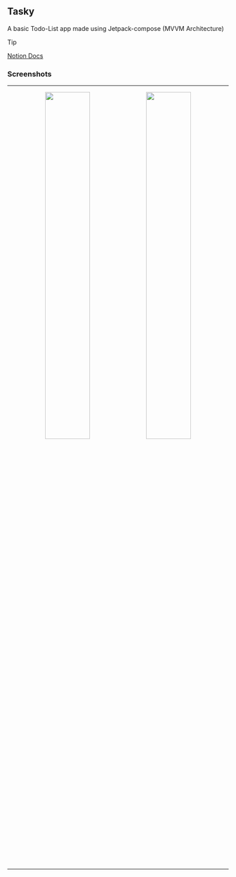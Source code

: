 Tasky
---

A basic Todo-List app made using Jetpack-compose (MVVM Architecture)

> [!TIP]
> [Notion Docs](https://immediate-amusement-e5a.notion.site/Tasky-886056ae786f45d19c88f052be45656a?pvs=4)

### Screenshots
---

<p align="center">
  <img src="https://github.com/Ashwani1330/Tasky/assets/84962178/ed500e14-f356-4f57-9d5b-00ce8b0904d2" width="45%" />
  <img src="https://github.com/Ashwani1330/Tasky/assets/84962178/b24ab61c-6438-4b8a-9ad0-d1ac2baa15ae" width="45%" />
</p>

---

